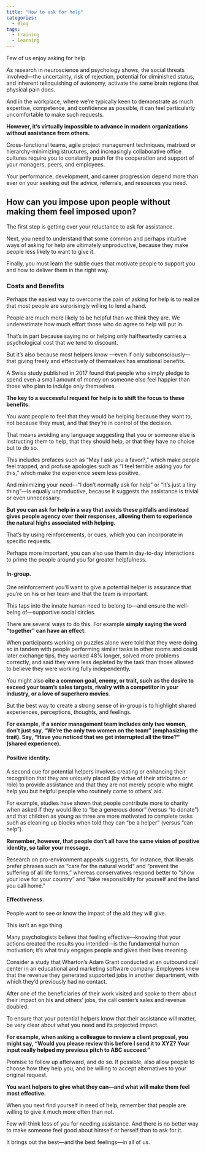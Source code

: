 ```yaml
---
title: "How to ask for help"
categories:
  - Blog
tags:
  - training
  - learning
---
```


Few of us enjoy asking for help. 

As research in neuroscience and psychology shows, the social threats involved—the uncertainty, risk of rejection, potential for diminished status, and inherent relinquishing of autonomy, activate the same brain regions that physical pain does.

And in the workplace, where we’re typically keen to demonstrate as much expertise, competence, and confidence as possible, it can feel particularly uncomfortable to make such requests.

<b>However, it’s virtually impossible to advance in modern organizations without assistance from others. </b>

Cross-functional teams, agile project management techniques, matrixed or hierarchy-minimizing structures, and increasingly collaborative office cultures require you to constantly push for the cooperation and support of your managers, peers, and employees. 

Your performance, development, and career progression depend more than ever on your seeking out the advice, referrals, and resources you need. 

<h2>How can you impose upon people without making them feel imposed upon?</h2>

The first step is getting over your reluctance to ask for assistance. 

Next, you need to understand that some common and perhaps intuitive ways of asking for help are ultimately unproductive, because they make people less likely to want to give it. 

Finally, you must learn the subtle cues that motivate people to support you and how to deliver them in the right way.

<h3>Costs and Benefits</h3>

Perhaps the easiest way to overcome the pain of asking for help is to realize that most people are surprisingly willing to lend a hand. 

People are much more likely to be helpful than we think they are. We underestimate how much effort those who do agree to help will put in.

That’s in part because saying no or helping only halfheartedly carries a psychological cost that we tend to discount. 

But it’s also because most helpers know —even if only subconsciously— that giving freely and effectively of themselves has emotional benefits. 

A Swiss study published in 2017 found that people who simply pledge to spend even a small amount of money on someone else feel happier than those who plan to indulge only themselves.

<b>The key to a successful request for help is to shift the focus to these benefits.</b> 

You want people to feel that they would be helping because they want to, not because they must, and that they’re in control of the decision.

That means avoiding any language suggesting that you or someone else is instructing them to help, that they should help, or that they have no choice but to do so. 

This includes prefaces such as “May I ask you a favor?,” which make people feel trapped, and profuse apologies such as “I feel terrible asking you for this,” which make the experience seem less positive.

And minimizing your need—“I don’t normally ask for help” or “It’s just a tiny thing”—is equally unproductive, because it suggests the assistance is trivial or even unnecessary.

<b>But you can ask for help in a way that avoids these pitfalls and instead gives people agency over their responses, allowing them to experience the natural highs associated with helping.</b> 

That’s by using reinforcements, or cues, which you can incorporate in specific requests.

Perhaps more important, you can also use them in day-to-day interactions to prime the people around you for greater helpfulness.

<h4>In-group.</h4>

One reinforcement you’ll want to give a potential helper is assurance that you’re on his or her team and that the team is important. 

This taps into the innate human need to belong to—and ensure the well-being of—supportive social circles. 

There are several ways to do this. For example <b>simply saying the word “together” can have an effect.</b> 

When participants working on puzzles alone were told that they were doing so in tandem with people performing similar tasks in other rooms and could later exchange tips, they worked 48% longer, solved more problems correctly, and said they were less depleted by the task than those allowed to believe they were working fully independently.

You might also <b>cite a common goal, enemy, or trait, such as the desire to exceed your team’s sales targets, rivalry with a competitor in your industry, or a love of superhero movies</b>. 

But the best way to create a strong sense of in-group is to highlight shared experiences, perceptions, thoughts, and feelings.

<b>For example, if a senior management team includes only two women, don’t just say, “We’re the only two women on the team” (emphasizing the trait). Say, “Have you noticed that we get interrupted all the time?” (shared experience). </b>

<h4>Positive identity.</h4>

A second cue for potential helpers involves creating or enhancing their recognition that they are uniquely placed (by virtue of their attributes or role) to provide assistance and that they are not merely people who might help you but helpful people who routinely come to others’ aid. 

For example, studies have shown that people contribute more to charity when asked if they would like to “be a generous donor” (versus “to donate”) and that children as young as three are more motivated to complete tasks such as cleaning up blocks when told they can “be a helper” (versus “can help”). 

<b>Remember, however, that people don’t all have the same vision of positive identity, so tailor your message. </b>

Research on pro-environment appeals suggests, for instance, that liberals prefer phrases such as “care for the natural world” and “prevent the suffering of all life forms,” whereas conservatives respond better to “show your love for your country” and “take responsibility for yourself and the land you call home.”

<h4>Effectiveness.</h4>

People want to see or know the impact of the aid they will give. 

This isn’t an ego thing.

Many psychologists believe that feeling effective—knowing that your actions created the results you intended—is the fundamental human motivation; it’s what truly engages people and gives their lives meaning.

Consider a study that Wharton’s Adam Grant conducted at an outbound call center in an educational and marketing software company. Employees knew that the revenue they generated supported jobs in another department, with which they’d previously had no contact. 

After one of the beneficiaries of their work visited and spoke to them about their impact on his and others’ jobs, the call center’s sales and revenue doubled.

To ensure that your potential helpers know that their assistance will matter, be very clear about what you need and its projected impact. 

<b>For example, when asking a colleague to review a client proposal, you might say, “Would you please review this before I send it to XYZ? Your input really helped my previous pitch to ABC succeed.”</b>

Promise to follow up afterward, and do so. If possible, also allow people to choose how they help you, and be willing to accept alternatives to your original request. 

<b>You want helpers to give what they can—and what will make them feel most effective.</b>

When you next find yourself in need of help, remember that people are willing to give it much more often than not. 

Few will think less of you for needing assistance. And there is no better way to make someone feel good about himself or herself than to ask for it. 

It brings out the best—and the best feelings—in all of us.